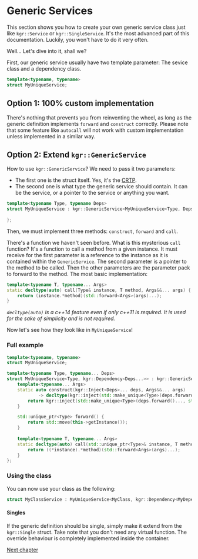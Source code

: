 Generic Services
================

This section shows you how to create your own generic service class just like `kgr::Service` or `kgr::SingleService`. It's the most advanced part of this documentation. Luckily, you won't have to do it very often.

Well... Let's dive into it, shall we?

First, our generic service usually have two template parameter: The sevice class and a dependency class.

```c++
template<typename, typename>
struct MyUniqueService;
```

## Option 1: 100% custom implementation

There's nothing that prevents you from reinventing the wheel, as long as the generic definition implements `forward` and `construct` correctly.
Please note that some feature like `autocall` will not work with custom implementation unless implemented in a similar way.

## Option 2: Extend `kgr::GenericService`

How to use `kgr::GenericService`?
We need to pass it two parameters:

 * The first one is the struct itself. Yes, it's the [CRTP](https://en.wikipedia.org/wiki/Curiously_recurring_template_pattern).
 * The second one is what type the generic service should contain. It can be the service, or a pointer to the service or anything you want.
 
```c++
template<typename Type, typename Deps>
struct MyUniqueService : kgr::GenericService<MyUniqueService<Type, Deps>, Type> {
    
};
```

Then, we must implement three methods: `construct`, `forward` and `call`.

There's a function we haven't seen before. What is this mysterious `call` function? It's a function to call a method from a given instance.
It must receive for the first parameter is a reference to the instance as it is contained within the `GenericService`. The second parameter is a pointer to the method to be called. Then the other parameters are the parameter pack to forward to the method.
The most basic implementation:

```c++
template<typename T, typename... Args>
static decltype(auto) call(Type& instance, T method, Args&&... args) {
    return (instance.*method)(std::forward<Args>(args)...);
}
```
    
_`decltype(auto)` is a c++14 feature even if only c++11 is required. It is used for the sake of simplicity and is not required._

Now let's see how they look like in `MyUniqueService`!

### Full example
 
```c++
template<typename, typename>
struct MyUniqueService;

template<typename Type, typename... Deps>
struct MyUniqueService<Type, kgr::Dependency<Deps...>> : kgr::GenericService<MyUniqueService<Type, kgr::Dependency<Deps...>>, std::unique_ptr<Type>> {
    template<typename... Args>
    static auto construct(kgr::Inject<Deps>... deps, Args&&... args)
            -> decltype(kgr::inject(std::make_unique<Type>(deps.forward()..., std::forward<Args>(args)...))) {
        return kgr::inject(std::make_unique<Type>(deps.forward()..., std::forward<Args>(args)...));
    }

    std::unique_ptr<Type> forward() {
        return std::move(this->getInstance());
    }
    
    template<typename T, typename... Args>
    static decltype(auto) call(std::unique_ptr<Type>& instance, T method, Args&&... args) {
        return ((*instance).*method)(std::forward<Args>(args)...);
    }
};
```

### Using the class

You can now use your class as the following:

```c++
struct MyClassService : MyUniqueService<MyClass, kgr::Dependency<MyDependencyService>> {};
```

#### Singles

If the generic definition should be single, simply make it extend from the `kgr::Single` struct.
Take note that you don't need any virtual function. The override behaviour is completely implemented inside the container.

[Next chapter](section9_structure.md)
